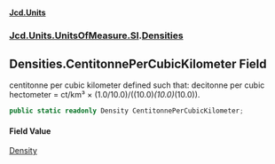 #### [Jcd.Units](index 'index')
### [Jcd.Units.UnitsOfMeasure.SI](Jcd.Units.UnitsOfMeasure.SI 'Jcd.Units.UnitsOfMeasure.SI').[Densities](Densities 'Jcd.Units.UnitsOfMeasure.SI.Densities')

## Densities.CentitonnePerCubicKilometer Field

centitonne per cubic kilometer defined such that: decitonne per cubic hectometer = ct/km³ ×
(1.0/10.0)/((10.0)*(10.0)*(10.0)).

```csharp
public static readonly Density CentitonnePerCubicKilometer;
```

#### Field Value
[Density](Density 'Jcd.Units.UnitTypes.Density')